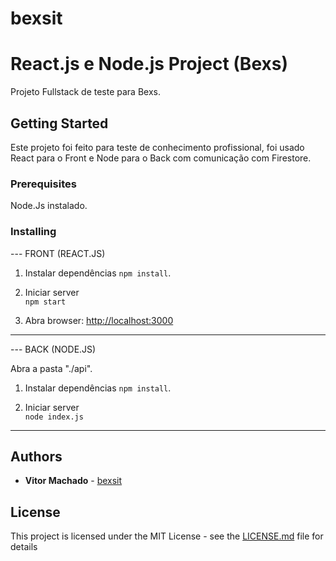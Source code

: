 # bexsit

# React.js e Node.js Project (Bexs)

Projeto Fullstack de teste para Bexs.

## Getting Started

Este projeto foi feito para teste de conhecimento profissional, foi usado React para o Front e Node para o Back com comunicação com Firestore.

### Prerequisites

Node.Js instalado.

### Installing

--- FRONT (REACT.JS)

1. Instalar dependências
    `npm install`.

2. Iniciar server  
    `npm start`

3. Abra browser: [http://localhost:3000](http://localhost:3000)

---

--- BACK (NODE.JS)

Abra a pasta "./api".

1. Instalar dependências
    `npm install`.

2. Iniciar server  
    `node index.js`
   
---
## Authors

* **Vitor Machado** - [bexsit](https://github.com/vitimachado/bexsit)

## License

This project is licensed under the MIT License - see the [LICENSE.md](LICENSE.md) file for details
